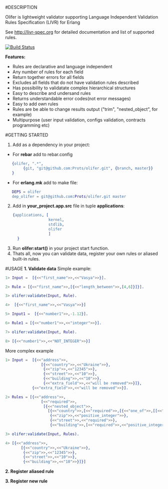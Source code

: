 #DESCRIPTION

Olifer is lightweight validator supporting Language Independent Validation Rules Specification (LIVR) for Erlang

See http://livr-spec.org for detailed documentation and list of supported rules.

[![Build Status](https://travis-ci.org/Prots/olifer.svg?branch=master)](https://travis-ci.org/Prots/olifer)

**Features:**

* Rules are declarative and language independent
* Any number of rules for each field
* Return together errors for all fields
* Excludes all fields that do not have validation rules described
* Has possibility to validatate complex hierarchical structures
* Easy to describe and undersand rules
* Returns understandable error codes(not error messages)
* Easy to add own rules
* Rules are be able to change results output ("trim", "nested_object", for example)
* Multipurpose (user input validation, configs validation, contracts programming etc)
 
#GETTING STARTED
1. Add as a dependency in your project:
  * For **rebar** add to rebar.config
   ```erl
      {olifer, ".*",
           {git, "git@github.com:Prots/olifer.git", {branch, master}}
      }
   ```
  * For **erlang.mk** add to make file:
   ```erl
      DEPS = olifer
      dep_olifer = git@github.com:Prots/olifer.git master
   ```
2. Add in **your_project.app.src** file in tuple **applications**:
   ```erl  
   {applications, [
                   kernel,
                   stdlib,
                   olifer
                   ]
     }
   ```
3. Run **olifer:start()** in your project start function.
4. Thats all, now you can validate data, register your own rules or aliased built-in rules.
 
#USAGE
**1. Validate data**
Simple example:
```erl
1> Input =  [{<<"first_name">>,<<"Vasya">>}].

2> Rule = [{<<"first_name">>,[{<<"length_between">>,[4,6]}]}].

3> olifer:validate(Input, Rule).

4>  [{<<"first_name">>,<<"Vasya">>}]

5> Input1 =  [{<<"number1">>,-1.12}].

6> Rule1 = [{<<"number1">>,<<"integer">>}].

7> olifer:validate(Input, Rule).

8> [{<<"number1">>,<<"NOT_INTEGER">>}]
```
More complex example
```erl
1> Input =  [{<<"address">>,
                [{<<"country">>,<<"Ukraine">>},
                 {<<"zip">>,<<"12345">>},
                 {<<"street">>,<<"10">>},
                 {<<"building">>,<<"10">>},
                 {<<"extra_field">>,<<"will be removed">>}]},
            {<<"extra_field">>,<<"will be removed">>}].

2> Rules = [{<<"address">>,
                [<<"required">>,
                 [{<<"nested_object">>,
                   [{<<"country">>,[<<"required">>,[{<<"one_of">>,[[<<"Ukraine">>,<<"USA">>]]}]]},
                    {<<"zip">>,<<"positive_integer">>},
                    {<<"street">>,<<"required">>},
                    {<<"building">>,[<<"required">>,<<"positive_integer">>]}]}]]}].

3> olifer:validate(Input, Rules).

4> [{<<"address">>,
       [{<<"country">>,<<"Ukraine">>},
        {<<"zip">>,<<"12345">>},
        {<<"street">>,<<"10">>},
        {<<"building">>,<<"10">>}]}]
```
**2. Register aliased rule**

**3. Register new rule**

